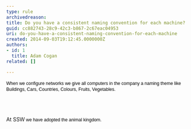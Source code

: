 ```yaml
---
type: rule
archivedreason: 
title: Do you have a consistent naming convention for each machine?
guid: cc882743-28c9-42c3-b867-2c67eac04953
uri: do-you-have-a-consistent-naming-convention-for-each-machine
created: 2014-09-03T19:12:45.0000000Z
authors:
- id: 1
  title: Adam Cogan
related: []

---
```



<p><span style="color&#58;#000000;font-family&#58;verdana, sans-serif;font-size&#58;12px;line-height&#58;16.7999992370605px;">When we configure networks we give all computers in the company a naming theme like Buildings, Cars, Countries, Colours, Fruits, Vegetables.&#160;</span><br></p>
<br><excerpt class='endintro'></excerpt><br>
<p>At SSW<span style="color&#58;#000000;font-family&#58;verdana, sans-serif;font-size&#58;12px;line-height&#58;16.7999992370605px;">&#160;we have adopted the animal kingdom.</span><span style="line-height&#58;20.7999992370605px;">​</span>​</p>


